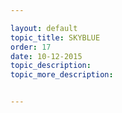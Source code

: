 ```yaml
---

layout: default
topic_title: SKYBLUE
order: 17
date: 10-12-2015
topic_description:  
topic_more_description: 


---
```

